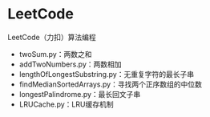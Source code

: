 # LeetCode
LeetCode（力扣）算法编程
* twoSum.py：两数之和
* addTwoNumbers.py：两数相加
* lengthOfLongestSubstring.py：无重复字符的最长子串
* findMedianSortedArrays.py：寻找两个正序数组的中位数  
* longestPalindrome.py：最长回文子串 
* LRUCache.py：LRU缓存机制